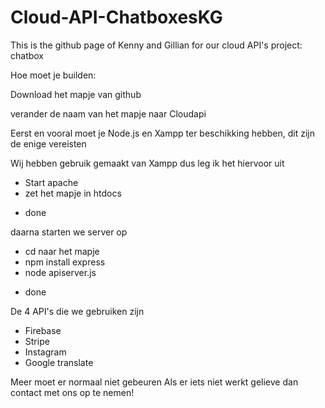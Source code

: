 # Cloud-API-ChatboxesKG
This is the github page of Kenny and Gillian for our cloud API's project: chatbox

Hoe moet je builden:

Download het mapje van github

verander de naam van het mapje naar Cloudapi

Eerst en vooral moet je Node.js en Xampp ter beschikking hebben, dit zijn de enige vereisten

Wij hebben gebruik gemaakt van Xampp dus leg ik het hiervoor uit

- Start apache
- zet het mapje in htdocs
* done

daarna starten we server op
- cd naar het mapje
- npm install express
- node apiserver.js
* done

De 4 API's die we gebruiken zijn
- Firebase
- Stripe
- Instagram
- Google translate

Meer moet er normaal niet gebeuren
Als er iets niet werkt gelieve dan contact met ons op te nemen!



